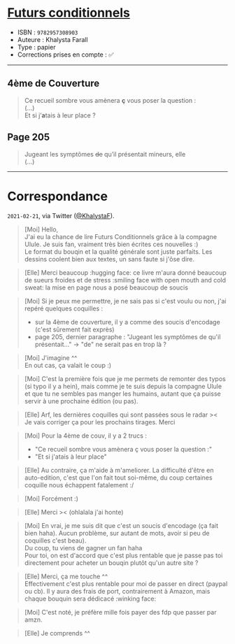 # [Futurs conditionnels](https://www.goodreads.com/book/show/56857593-futurs-conditionnels)
- ISBN : `9782957308903`
- Auteure : Khalysta Farall
- Type : papier
- Corrections prises en compte : ✅

---

## 4ème de Couverture

> Ce recueil sombre vous amènera **ç** vous poser la question :<br>
> (…)<br>
> Et si j’**a**tais à leur place ?

## Page 205

> Jugeant les symptômes ~~de~~ qu’il présentait mineurs, elle<br>
> (…)


---

# Correspondance

`2021-02-21`, via Twitter ([@KhalystaF](https://twitter.com/KhalystaF)).

> [Moi] Hello,<br>
> J'ai eu la chance de lire Futurs Conditionnels grâce à la compagne Ulule. Je suis fan, vraiment très bien écrites ces nouvelles :)<br>
> Le format du bouqin et la qualité générale sont juste parfaits. Les dessins coolent bien aux textes, un sans faute si j'ôse dire.

> [Elle] Merci beaucoup :hugging face: ce livre m'aura donné beaucoup de sueurs froides et de stress :smiling face with open mouth and cold sweat: la mise en page nous a posé beaucoup de soucis

> [Moi] Si je peux me permettre, je ne sais pas si c'est voulu ou non, j'ai repéré quelques coquilles :<br>
> - sur la 4ème de couverture, il y a comme des soucis d'encodage (c'est sûrement fait exprès)<br>
> - page 205, dernier paragraphe : "Jugeant les symptômes de qu'il présentait..." -> "de" ne serait pas en trop là ?<br>

> [Moi] J'imagine ^^<br>
> En out cas, ça valait le coup :)

> [Moi] C'est la première fois que je me permets de remonter des typos (si typo il y a hein), mais comme je te suis depuis la compagne Ulule et que tu ne sembles pas manger les humains, autant que ça puisse servir à une prochaine édition (ou pas).

> [Elle] Arf, les dernières coquilles qui sont passées sous le radar ><<br>
> Je vais corriger ça pour les prochains tirages. Merci

> [Moi] Pour la 4ème de couv,  il y a 2 trucs :<br>
> - "Ce recueil sombre vous amènera ç vous poser la question :"<br>
> - "Et si j'atais à leur place"

> [Elle] Au contraire,  ça m'aide à m'ameliorer. La difficulté d'être en auto-edition, c'est que l'on fait tout soi-même,  du coup certaines coquille nous échappent fatalement :/

> [Moi] Forcément :)

> [Elle] Merci >< (ohlalala j'ai honte)

> [Moi] En vrai, je me suis dit que c'est un soucis d'encodage (ça fait bien haha). Aucun problème, sur autant de mots, avoir si peu de coquilles c'est beau).<br>
> Du coup, tu viens de gagner un fan haha<br>
> Pour toi, on est d'accord que c'est plus rentable que je passe pas toi directement pour acheter un bouqin plutôt qu'un autre site ?

> [Elle] Merci, ça me touche ^^<br>
> Effectivement c'est plus rentable pour moi de passer en direct (paypal ou cb). Il y aura des frais de port, contrairement à Amazon, mais chaque bouquin sera dédicacé :winking face:

> [Moi] C'est noté, je préfère mille fois payer des fdp que passer par amzn.

> [Elle] Je comprends ^^